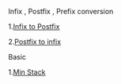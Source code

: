 Infix , Postfix , Prefix conversion

1.[Infix to Postfix](https://www.geeksforgeeks.org/problems/infix-to-postfix-1587115620/1?utm_source=youtube&utm_medium=collab_striver_ytdescription&utm_campaign=infix-to-postfix)

2.[Postfix to infix](https://www.geeksforgeeks.org/problems/postfix-to-infix-conversion/1?utm_source=youtube&utm_medium=collab_striver_ytdescription&utm_campaign=postfix-to-prefix-conversion)

Basic

1.[Min Stack](https://leetcode.com/problems/min-stack/)
